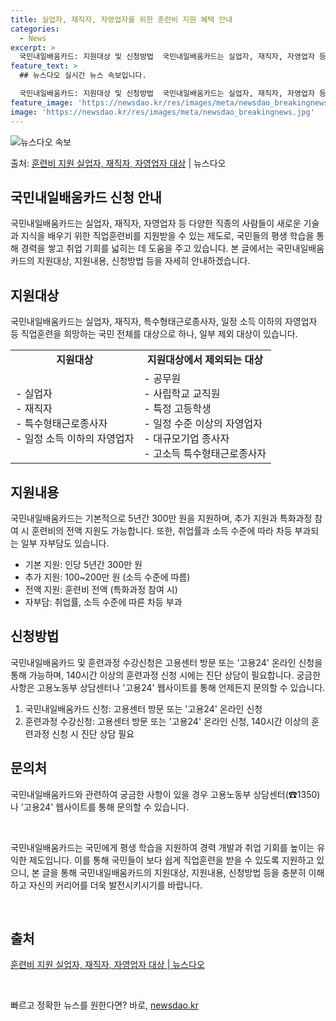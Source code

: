 ```yaml
---
title: 실업자, 재직자, 자영업자를 위한 훈련비 지원 혜택 안내
categories:
  - News
excerpt: >
  국민내일배움카드: 지원대상 및 신청방법  국민내일배움카드는 실업자, 재직자, 자영업자 등 다양한 직종의 사람…
feature_text: >
  ## 뉴스다오 실시간 뉴스 속보입니다.

  국민내일배움카드: 지원대상 및 신청방법  국민내일배움카드는 실업자, 재직자, 자영업자 등 다양한 직종의 사람…
feature_image: 'https://newsdao.kr/res/images/meta/newsdao_breakingnews.jpg'
image: 'https://newsdao.kr/res/images/meta/newsdao_breakingnews.jpg'
---
```


![뉴스다오 속보](https://newsdao.kr/res/images/meta/newsdao_breakingnews.jpg)

<p>출처: <a href="https://newsdao.kr/4685" rel="dofollow">훈련비 지원 실업자, 재직자, 자영업자 대상</a> | 뉴스다오</p>

<h2 data-ke-size="size26">국민내일배움카드 신청 안내</h2>
국민내일배움카드는 실업자, 재직자, 자영업자 등 다양한 직종의 사람들이 새로운 기술과 지식을 배우기 위한 직업훈련비를 지원받을 수 있는 제도로, 국민들의 평생 학습을 통해 경력을 쌓고 취업 기회를 넓히는 데 도움을 주고 있습니다. 본 글에서는 국민내일배움카드의 지원대상, 지원내용, 신청방법 등을 자세히 안내하겠습니다.

<h2 data-ke-size="size22">지원대상</h2>
<p data-ke-size="size16">국민내일배움카드는 실업자, 재직자, 특수형태근로종사자, 일정 소득 이하의 자영업자 등 직업훈련을 희망하는 국민 전체를 대상으로 하나, 일부 제외 대상이 있습니다.</p></p>
<table>
	<tbody>
		<tr>
			<td style="text-align: center; height: 17px;"><b>지원대상</b></td>
			<td style="text-align: center; height: 17px;"><b>지원대상에서 제외되는 대상</b></td>
		</tr>
		<tr>
			<td style="text-align: left; height: 17px;">- 실업자<br>- 재직자<br>- 특수형태근로종사자<br>- 일정 소득 이하의 자영업자</td>
			<td style="text-align: left; height: 17px;">- 공무원<br>- 사립학교 교직원<br>- 특정 고등학생<br>- 일정 수준 이상의 자영업자<br>- 대규모기업 종사자<br>- 고소득 특수형태근로종사자</td>
		</tr>
	</tbody>
</table>

<h2 data-ke-size="size22">지원내용</h2>
<p data-ke-size="size16">국민내일배움카드는 기본적으로 5년간 300만 원을 지원하며, 추가 지원과 특화과정 참여 시 훈련비의 전액 지원도 가능합니다. 또한, 취업률과 소득 수준에 따라 차등 부과되는 일부 자부담도 있습니다.</p>
<ul>
	<li>기본 지원: 인당 5년간 300만 원</li>
	<li>추가 지원: 100~200만 원 (소득 수준에 따름)</li>
	<li>전액 지원: 훈련비 전액 (특화과정 참여 시)</li>
	<li>자부담: 취업률, 소득 수준에 따른 차등 부과</li>
</ul>

<h2 data-ke-size="size22">신청방법</h2>
<p data-ke-size="size16">국민내일배움카드 및 훈련과정 수강신청은 고용센터 방문 또는 '고용24' 온라인 신청을 통해 가능하며, 140시간 이상의 훈련과정 신청 시에는 진단 상담이 필요합니다. 궁금한 사항은 고용노동부 상담센터나 '고용24' 웹사이트를 통해 언제든지 문의할 수 있습니다.</p>
<ol>
	<li>국민내일배움카드 신청: 고용센터 방문 또는 '고용24' 온라인 신청</li>
	<li>훈련과정 수강신청: 고용센터 방문 또는 '고용24' 온라인 신청, 140시간 이상의 훈련과정 신청 시 진단 상담 필요</li>
</ol>

<h2 data-ke-size="size22">문의처</h2>
<p data-ke-size="size16">국민내일배움카드와 관련하여 궁금한 사항이 있을 경우 고용노동부 상담센터(☎1350)나 '고용24' 웹사이트를 통해 문의할 수 있습니다.</p>
<p data-ke-size="size16">&nbsp;</p>
<p data-ke-size="size16">국민내일배움카드는 국민에게 평생 학습을 지원하여 경력 개발과 취업 기회를 높이는 유익한 제도입니다. 이를 통해 국민들이 보다 쉽게 직업훈련을 받을 수 있도록 지원하고 있으니, 본 글을 통해 국민내일배움카드의 지원대상, 지원내용, 신청방법 등을 충분히 이해하고 자신의 커리어를 더욱 발전시키시기를 바랍니다.</p>
<p data-ke-size="size16">&nbsp;</p>
<p data-ke-size="size16"></p>
<h2 data-ke-size="size26">출처</h2>
<p data-ke-size="size16"><a href="https://newsdao.kr/4685" target="_blank" rel="noopener">훈련비 지원 실업자, 재직자, 자영업자 대상 | 뉴스다오</a></p>
<p data-ke-size="size16">&nbsp;</p> 

빠르고 정확한 뉴스를 원한다면? 바로, <a href="https://newsdao.kr" rel="dofollow">newsdao.kr</a>


